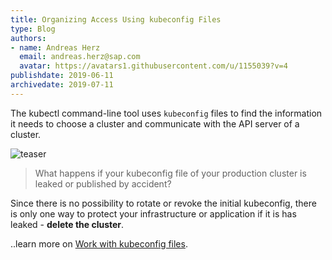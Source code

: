 ```yaml
---
title: Organizing Access Using kubeconfig Files
type: Blog
authors: 
- name: Andreas Herz
  email: andreas.herz@sap.com
  avatar: https://avatars1.githubusercontent.com/u/1155039?v=4
publishdate: 2019-06-11
archivedate: 2019-07-11
---
```


The kubectl command-line tool uses `kubeconfig` files to find the information it needs to choose a cluster and 
communicate with the API server of a cluster.

![teaser](teaser.svg)


> What happens if your kubeconfig file of your production cluster is leaked or published by accident?

Since there is no possibility to rotate or revoke the initial kubeconfig, there is only one 
way to protect your infrastructure or application if it is has leaked - **delete the cluster**.



..learn more on [Work with kubeconfig files](https://github.com/gardener/documentation/blob/master/website/documentation/guides/client_tools/working-with-kubeconfig/_index.md).

